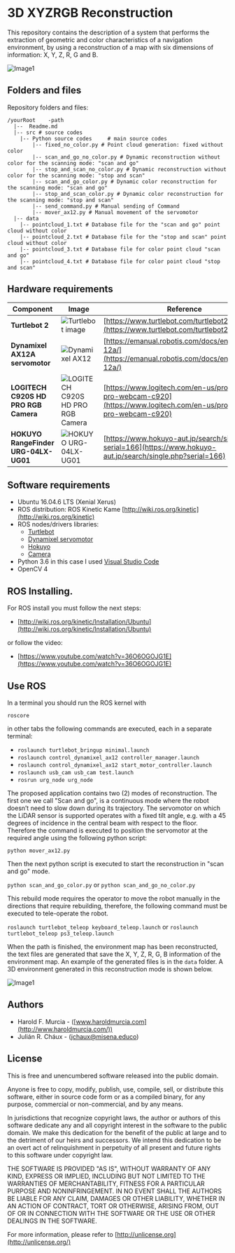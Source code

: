# 3D XYZRGB Reconstruction

This repository contains the description of a system that performs the extraction of geometric and color characteristics of a navigation environment, by using a reconstruction of a map with six dimensions of information: X, Y, Z, R, G and B.

![Image1](https://github.com/julianchaux/3D_XYZRGB_Reconstruction/blob/master/data/3D%20colorless%20reconstruction.png)

## Folders and files

Repository folders and files:

```
/yourRoot    -path
  |--  Readme.md
  |-- src # source codes
	|-- Python source codes     # main source codes
		|-- fixed_no_color.py # Point cloud generation: fixed without color
		|-- scan_and_go_no_color.py # Dynamic reconstruction without color for the scanning mode: "scan and go"
		|-- stop_and_scan_no_color.py # Dynamic reconstruction without color for the scanning mode: "stop and scan"
		|-- scan_and_go_color.py # Dynamic color reconstruction for the scanning mode: "scan and go"
		|-- stop_and_scan_color.py # Dynamic color reconstruction for the scanning mode: "stop and scan"
		|-- send_command.py # Manual sending of Command
		|-- mover_ax12.py # Manual movement of the servomotor
  |-- data
    |-- pointcloud_1.txt # Database file for the "scan and go" point cloud without color
    |-- pointcloud_2.txt # Database file for the "stop and scan" point cloud without color
    |-- pointcloud_3.txt # Database file for color point cloud "scan and go"
    |-- pointcloud_4.txt # Database file for color point cloud "stop and scan"
```

## Hardware requirements
| Component | Image | Reference |
| -------- | ------- | --------- |
| **Turtlebot 2** | ![Turtlebot image](https://www.turtlebot.com/assets/images/turtlebot_2_lg.png) | [https://www.turtlebot.com/turtlebot2/](https://www.turtlebot.com/turtlebot2/) |
| **Dynamixel AX12A servomotor** | ![Dynamixel AX12](https://emanual.robotis.com/assets/images/dxl/ax/ax-12+_product.png) | [https://emanual.robotis.com/docs/en/dxl/ax/ax-12a/](https://emanual.robotis.com/docs/en/dxl/ax/ax-12a/) |
| **LOGITECH C920S HD PRO RGB Camera** | ![LOGITECH C920S HD PRO RGB Camera](https://assets.logitech.com/assets/54515/hd-webcam-pro-c920-gallery.png) | [https://www.logitech.com/en-us/product/hd-pro-webcam-c920](https://www.logitech.com/en-us/product/hd-pro-webcam-c920) |
| **HOKUYO RangeFinder URG-04LX-UG01** | ![HOKUYO URG-04LX-UG01](https://www.hokuyo-aut.jp/p/product/20160223110957_85.jpg) | [https://www.hokuyo-aut.jp/search/single.php?serial=166](https://www.hokuyo-aut.jp/search/single.php?serial=166) |

## Software requirements

- Ubuntu 16.04.6 LTS (Xenial Xerus)
- ROS distribution: ROS Kinetic Kame [http://wiki.ros.org/kinetic](http://wiki.ros.org/kinetic)
- ROS nodes/drivers libraries:
	-   [Turtlebot](http://wiki.ros.org/turtlebot_bringup?distro=kinetic)
	-  [Dynamixel servomotor](http://wiki.ros.org/dynamixel)
	-  [Hokuyo](http://wiki.ros.org/urg_node)
	-  [Camera](http://wiki.ros.org/usb_cam)
- Python 3.6 in this case I used [Visual Studio Code](https://code.visualstudio.com/)
-   OpenCV 4

## ROS Installing.

For ROS install you must follow the next steps:

-   [http://wiki.ros.org/kinetic/Installation/Ubuntu](http://wiki.ros.org/kinetic/Installation/Ubuntu)

or follow the video:

-   [https://www.youtube.com/watch?v=36O6OGOJG1E](https://www.youtube.com/watch?v=36O6OGOJG1E)

## Use ROS

In a terminal you should run the ROS kernel with

`roscore`

in other tabs the following commands are executed, each in a separate terminal:

- `roslaunch turtlebot_bringup minimal.launch`
- `roslaunch control_dynamixel_ax12 controller_manager.launch`
- `roslaunch control_dynamixel_ax12 start_motor_controller.launch`
- `roslaunch usb_cam usb_cam test.launch`
- `rosrun urg_node urg_node`

The proposed application contains two (2) modes of reconstruction.  The first one we call "Scan and go", is a continuous mode where the  robot  doesn’t  need  to  slow  down  during  its  trajectory. The  servomotor  on  which  the  LiDAR  sensor  is  supported operates  with  a  fixed  tilt  angle,  e.g.  with  a  45  degrees  of incidence in the central beam with respect to the floor.  Therefore the command is executed to position the servomotor at the required angle using the following python script:

`python mover_ax12.py`

Then the next python script is executed to start the reconstruction in "scan and go" mode.

`python scan_and_go_color.py` or `python scan_and_go_no_color.py`

This rebuild mode requires the operator to move the robot manually in the directions that require rebuilding, therefore, the following command must be executed to tele-operate the robot.  

`roslaunch turtlebot_teleop keyboard_teleop.launch` or `roslaunch turtlebot_teleop ps3_teleop.launch`

When the path is finished, the environment map has been reconstructed, the text files are generated that save the X, Y, Z, R, G, B information of the environment map.  An example of the generated files is in the `data` folder. A 3D environment generated in this reconstruction mode is shown below.

![Image1](https://github.com/julianchaux/3D_XYZRGB_Reconstruction/blob/master/data/3D%20colorless%20reconstruction.png)

## Authors

-   Harold F. Murcia - ([www.haroldmurcia.com](http://www.haroldmurcia.com/))
-   Julián R. Cháux - ([jchaux@misena.educo](mailto:jchaux@misena.educo))

## License

This is free and unencumbered software released into the public domain.

Anyone is free to copy, modify, publish, use, compile, sell, or distribute this software, either in source code form or as a compiled binary, for any purpose, commercial or non-commercial, and by any means.

In jurisdictions that recognize copyright laws, the author or authors of this software dedicate any and all copyright interest in the software to the public domain. We make this dedication for the benefit of the public at large and to the detriment of our heirs and successors. We intend this dedication to be an overt act of relinquishment in perpetuity of all present and future rights to this software under copyright law.

THE SOFTWARE IS PROVIDED "AS IS", WITHOUT WARRANTY OF ANY KIND, EXPRESS OR IMPLIED, INCLUDING BUT NOT LIMITED TO THE WARRANTIES OF MERCHANTABILITY, FITNESS FOR A PARTICULAR PURPOSE AND NONINFRINGEMENT. IN NO EVENT SHALL THE AUTHORS BE LIABLE FOR ANY CLAIM, DAMAGES OR OTHER LIABILITY, WHETHER IN AN ACTION OF CONTRACT, TORT OR OTHERWISE, ARISING FROM, OUT OF OR IN CONNECTION WITH THE SOFTWARE OR THE USE OR OTHER DEALINGS IN THE SOFTWARE.

For more information, please refer to  [http://unlicense.org](http://unlicense.org/)
